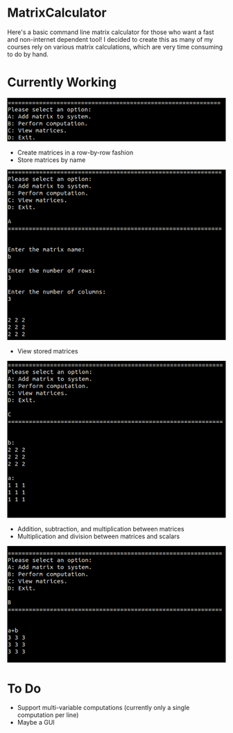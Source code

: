 # MatrixCalculator
Here's a basic command line matrix calculator for those who want a fast and non-internet dependent tool! I decided to create this as many of my courses rely on various matrix calculations, which are very time consuming to do by hand.

# Currently Working
![alt text](/screenshots/main.png?raw=true "Main menu.")

- Create matrices in a row-by-row fashion
- Store matrices by name

![alt text](/screenshots/adding_matrix.png?raw=true "Adding matrices to the system.")
- View stored matrices

![alt text](/screenshots/view_system.png?raw=true "Viewing stored matrices.")
- Addition, subtraction, and multiplication between matrices
- Multiplication and division between matrices and scalars

![alt text](/screenshots/matrix_addition.png?raw=true "Adding matrices.")

# To Do
- Support multi-variable computations (currently only a single computation per line)
- Maybe a GUI
